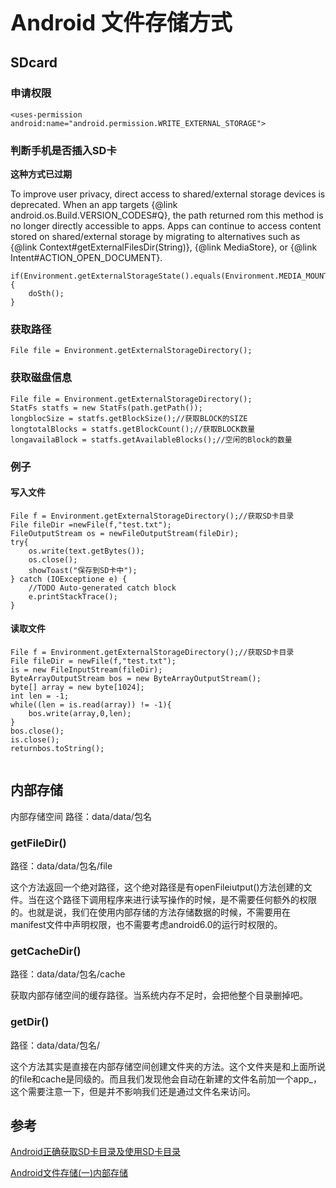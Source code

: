<h1 style="font-size: 2.5em;"> Android 文件存储方式</h1>
 


## SDcard

### 申请权限
`````
<uses-permission android:name="android.permission.WRITE_EXTERNAL_STORAGE">
`````

### 判断手机是否插入SD卡
**这种方式已过期**

To improve user privacy, direct access to shared/external storage devices is deprecated. When an app targets {@link android.os.Build.VERSION_CODES#Q}, the path returned rom this method is no longer directly accessible to apps. Apps can continue to access content stored on shared/external storage by migrating to alternatives such as {@link Context#getExternalFilesDir(String)}, {@link MediaStore}, or {@link Intent#ACTION_OPEN_DOCUMENT}.
`````
if(Environment.getExternalStorageState().equals(Environment.MEDIA_MOUNTED)){
    doSth();
}
`````

### 获取路径
`````
File file = Environment.getExternalStorageDirectory();
`````
### 获取磁盘信息

`````
File file = Environment.getExternalStorageDirectory();
StatFs statfs = new StatFs(path.getPath());
longblocSize = statfs.getBlockSize();//获取BLOCK的SIZE
longtotalBlocks = statfs.getBlockCount();//获取BLOCK数量
longavailaBlock = statfs.getAvailableBlocks();//空闲的Block的数量
`````


### 例子
#### 写入文件
`````
File f = Environment.getExternalStorageDirectory();//获取SD卡目录
File fileDir =newFile(f,"test.txt");
FileOutputStream os = newFileOutputStream(fileDir);
try{
    os.write(text.getBytes()); 
    os.close();
    showToast("保存到SD卡中");
} catch (IOExceptione e) {
    //TODO Auto-generated catch block
    e.printStackTrace();
}
`````
#### 读取文件
`````
File f = Environment.getExternalStorageDirectory();//获取SD卡目录
File fileDir = newFile(f,"test.txt");
is = new FileInputStream(fileDir);
ByteArrayOutputStream bos = new ByteArrayOutputStream();
byte[] array = new byte[1024];
int len = -1;
while((len = is.read(array)) != -1){
    bos.write(array,0,len);
}
bos.close();
is.close();
returnbos.toString();
 
`````
## 内部存储

内部存储空间 路径：data/data/包名

### getFileDir()

路径：data/data/包名/file

这个方法返回一个绝对路径，这个绝对路径是有openFileiutput()方法创建的文件。当在这个路径下调用程序来进行读写操作的时候，是不需要任何额外的权限的。也就是说，我们在使用内部存储的方法存储数据的时候，不需要用在manifest文件中声明权限，也不需要考虑android6.0的运行时权限的。 

### getCacheDir()

路径：data/data/包名/cache

获取内部存储空间的缓存路径。当系统内存不足时，会把他整个目录删掉吧。 

### getDir()

路径：data/data/包名/

这个方法其实是直接在内部存储空间创建文件夹的方法。这个文件夹是和上面所说的file和cache是同级的。而且我们发现他会自动在新建的文件名前加一个app_，这个需要注意一下，但是并不影响我们还是通过文件名来访问。
 

## 参考
[Android正确获取SD卡目录及使用SD卡目录](https://www.jianshu.com/p/d2cd9b19eff4)

[Android文件存储(一)内部存储](https://blog.csdn.net/xy4_android/article/details/80985890)
